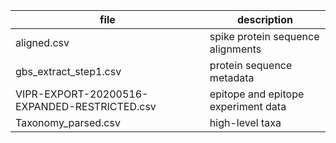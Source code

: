 | file | description |
|------|-------------|
| aligned.csv | spike protein sequence alignments |
| gbs_extract_step1.csv | protein sequence metadata |
| VIPR-EXPORT-20200516-EXPANDED-RESTRICTED.csv | epitope and epitope experiment data |
| Taxonomy_parsed.csv | high-level taxa |
